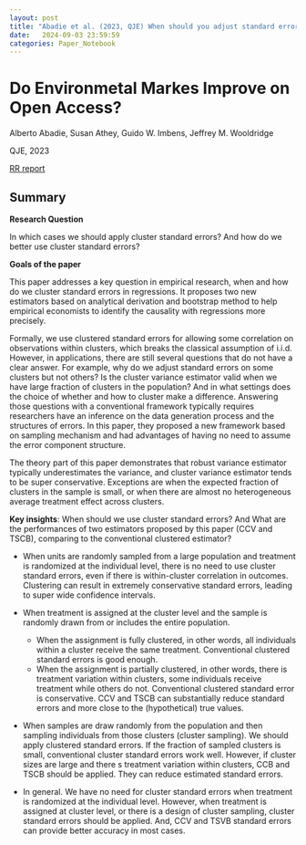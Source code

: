 ```yaml
---
layout: post
title: "Abadie et al. (2023, QJE) When should you adjust standard errors for clustering?"
date:   2024-09-03 23:59:59
categories: Paper_Notebook
---
```


# Do Environmetal Markes Improve on Open Access?

Alberto Abadie, Susan Athey, Guido W. Imbens, Jeffrey M. Wooldridge

QJE, 2023

[RR report]({{site.baseurl}}/assets/AAIW_cluster_se.pdf)

## Summary

**Research Question**

In which cases we should apply cluster standard errors? And how do we better use cluster standard errors?

**Goals of the paper**

This paper addresses a key question in empirical research, when and how do we cluster standard errors in regressions. It proposes two new estimators based on analytical derivation and bootstrap method to help empirical economists to identify the causality with regressions more precisely. 

Formally, we use clustered standard errors for allowing some correlation on observations within clusters, which breaks the classical assumption of i.i.d. However, in applications, there are still several questions that do not have a clear answer. For example, why do we adjust standard errors on some clusters but not others? Is the cluster variance estimator valid when we have large fraction of clusters in the population? And in what settings does the choice of whether and how to cluster make a difference. Answering those questions with a conventional framework typically requires researchers have an inference on the data generation process and the structures of errors. In this paper, they proposed a new framework based on sampling mechanism and had advantages of having no need to assume the error component structure. 

The theory part of this paper demonstrates that robust variance estimator typically underestimates the variance, and cluster variance estimator tends to be super conservative. Exceptions are when the expected fraction of clusters in the sample is small, or when there are almost no heterogeneous average treatment effect across clusters. 

**Key insights**: When should we use cluster standard errors? And What are the performances of two estimators proposed by this paper (CCV and TSCB), comparing to the conventional clustered estimator?

- When units are randomly sampled from a large population and treatment is randomized at the individual level, there is no need to use cluster standard errors, even if there is within-cluster correlation in outcomes. Clustering can result in extremely conservative standard errors, leading to super wide confidence intervals.
  
- When treatment is assigned at the cluster level and the sample is randomly drawn from or includes the entire population. 
  - When the assignment is fully clustered, in other words, all individuals within a cluster receive the same treatment. Conventional clustered standard errors is good enough.
  - When the assignment is partially clustered, in other words, there is treatment variation within clusters, some individuals receive treatment while others do not. Conventional clustered standard error is conservative. CCV and TSCB can substantially reduce standard errors and more close to the (hypothetical) true values.
    
- When samples are draw randomly from the population and then sampling individuals from those clusters (cluster sampling). We should apply clustered standard errors. If the fraction of sampled clusters is small, conventional cluster standard errors work well. However, if cluster sizes are large and there s treatment variation within clusters, CCB and TSCB should be applied. They can reduce estimated standard errors.
  
- In general. We have no need for cluster standard errors when treatment is randomized at the individual level. However, when treatment is assigned at cluster level, or there is a design of cluster sampling, cluster standard errors should be applied. And, CCV and TSVB standard errors can provide better accuracy in most cases. 




